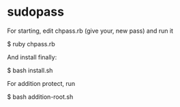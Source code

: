 # sudopass

For starting, edit chpass.rb (give your, new pass) and run it

$ ruby chpass.rb

And install finally:

$ bash install.sh

For addition protect, run

$ bash addition-root.sh
